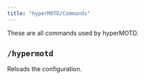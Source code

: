 ```yaml
---
title: "hyperMOTD/Commands"
---
```

These are all commands used by hyperMOTD.

## `/hypermotd`
Reloads the configuration.